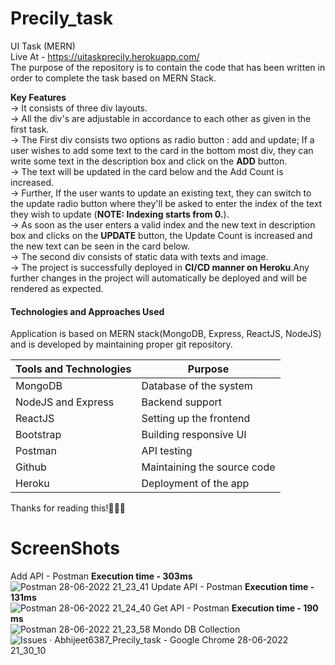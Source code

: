 # Precily_task
UI Task (MERN)<br/>
Live At - https://uitaskprecily.herokuapp.com/ <br/>
The purpose of the repository is to contain the code that has been written in order to complete the task based on MERN Stack.

<b>Key Features </b><br/>
-> It consists of three div layouts.<br/>
-> All the div's are adjustable in accordance to each other as given in the first task.<br/>
-> The First div consists two options as radio button : add and update; If a user wishes to add some text to the card in the bottom most div, they can write some text in the description box and click on the <strong>ADD</strong> button.<br/>
-> The text will be updated in the card below and the Add Count is increased.<br/>
-> Further, If the user wants to update an existing text, they can switch to the update radio button where they'll be asked to enter the index of the text they wish to update (<strong>NOTE: Indexing starts from 0.</strong>).<br/>
-> As soon as the user enters a valid index and the new text in description box and clicks on the <strong>UPDATE</strong> button, the Update Count is increased and the new text can be seen in the card below.<br/>
-> The second div consists of static data with texts and image.<br/>
-> The project is successfully deployed in <strong>CI/CD manner on Heroku</strong>.Any further changes in the project will automatically be deployed and will be rendered as expected.

<h4>Technologies and Approaches Used</h4>
Application is based on MERN stack(MongoDB, Express, ReactJS, NodeJS)  and is developed by maintaining proper git repository.

| **Tools and Technologies** | **Purpose**                 |
| -------------------------- | --------------------------- |
| MongoDB                    | Database of the system      |
| NodeJS and Express         | Backend support             |
| ReactJS                    | Setting up the frontend     |
| Bootstrap                  | Building responsive UI      |
| Postman                    | API testing                 |
| Github                     | Maintaining the source code |
| Heroku                     | Deployment of the app       |


Thanks for reading this!🙌🙌🙌

# ScreenShots<br/>
Add API - Postman <strong>Execution time - 303ms </strong><br/> 
![Postman 28-06-2022 21_23_41](https://user-images.githubusercontent.com/66259889/176225501-8dde373b-0754-44eb-b79b-1729fb1391eb.png)
Update API - Postman <strong>Execution time - 131ms</strong><br/>
![Postman 28-06-2022 21_24_40](https://user-images.githubusercontent.com/66259889/176226026-e6b2af6e-196b-429b-8415-f82a03008dcf.png)
Get API - Postman <strong>Execution time - 190 ms </strong> <br/>
![Postman 28-06-2022 21_23_58](https://user-images.githubusercontent.com/66259889/176225837-fb2dc9b8-f5f7-4556-8945-cde059093c89.png)
Mondo DB Collection <br/>
![Issues · Abhijeet6387_Precily_task - Google Chrome 28-06-2022 21_30_10](https://user-images.githubusercontent.com/66259889/176226570-91e0d24a-12ae-43e6-ab3e-9b461c43d1c3.png)

